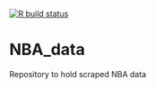 <!-- badges: start -->
[![R build status](https://github.com/JaseZiv/NBA_data/workflows/R-CMD-check/badge.svg)](https://github.com/JaseZiv/NBA_data/actions)
<!-- badges: end -->

# NBA_data
Repository to hold scraped NBA data
